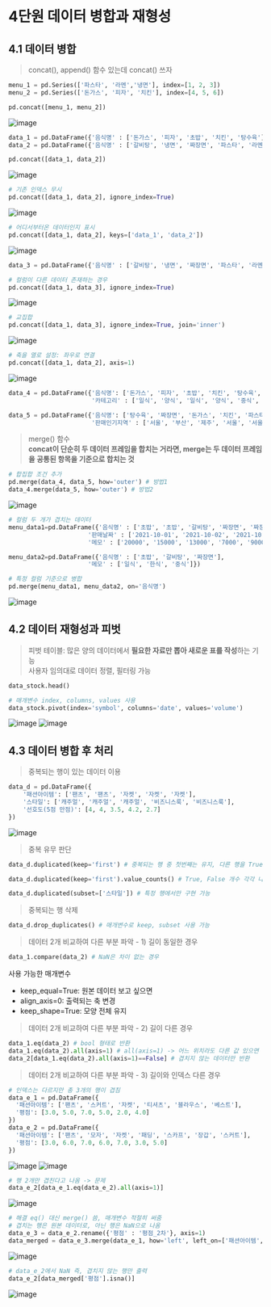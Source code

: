 # 4단원 데이터 병합과 재형성
## 4.1 데이터 병합
> concat(), append() 함수 있는데 concat() 쓰자
```python
menu_1 = pd.Series(['파스타', '라멘','냉면'], index=[1, 2, 3])
menu_2 = pd.Series(['돈가스', '피자', '치킨'], index=[4, 5, 6])

pd.concat([menu_1, menu_2])
```
![image](https://github.com/shihyunlim/self-study/assets/128217747/f45fde30-0fce-4d6a-a160-a095c9ea8674)

```python
data_1 = pd.DataFrame({'음식명' : ['돈가스', '피자', '초밥', '치킨', '탕수육'], '카테고리' : ['일식', '양식', '일식', '양식', '중식']})
data_2 = pd.DataFrame({'음식명' : ['갈비탕', '냉면', '짜장면', '파스타', '라멘'], '카테고리' : ['한식', '한식', '중식', '양식', '일식']})

pd.concat([data_1, data_2])
```
![image](https://github.com/shihyunlim/self-study/assets/128217747/bcaf8eb9-7f8f-40c8-b769-6a868cdcd2bf)

```python
# 기존 인덱스 무시
pd.concat([data_1, data_2], ignore_index=True)
```
![image](https://github.com/shihyunlim/self-study/assets/128217747/8486bdc3-6e49-4095-a730-1497322dba37)

```python
# 어디서부터온 데이터인지 표시
pd.concat([data_1, data_2], keys=['data_1', 'data_2'])
```
![image](https://github.com/shihyunlim/self-study/assets/128217747/fcbaeeef-f4cc-44d8-97f6-da19fa30c461)

```python
data_3 = pd.DataFrame({'음식명' : ['갈비탕', '냉면', '짜장면', '파스타', '라멘'], '판매인기지역' : ['서울', '부산', '제주', '제주', '서울']})

# 컬럼이 다른 데이터 존재하는 경우
pd.concat([data_1, data_3], ignore_index=True)
```
![image](https://github.com/shihyunlim/self-study/assets/128217747/3b3fe61f-bb57-415e-87b7-4407a781eb6f)

```python
# 교집합
pd.concat([data_1, data_3], ignore_index=True, join='inner')
```
![image](https://github.com/shihyunlim/self-study/assets/128217747/bfe0d4a8-8a97-43e2-afe4-8f088c4c53e8)

```python
# 축을 열로 설정: 좌우로 연결
pd.concat([data_1, data_2], axis=1)
```
![image](https://github.com/shihyunlim/self-study/assets/128217747/31e9fe8e-5afa-4fc7-80e5-bc503cd447c3)

```python
data_4 = pd.DataFrame({'음식명': ['돈가스', '피자', '초밥', '치킨', '탕수육', '갈비탕', '냉면', '짜장면', '파스타', '라멘'],
                       '카테고리' : ['일식', '양식', '일식', '양식', '중식', '한식', '한식', '중식', '양식', '일식']})

data_5 = pd.DataFrame({'음식명': ['탕수육', '짜장면', '돈가스', '치킨', '파스타', '갈비탕', '초밥'],
                       '판매인기지역' : ['서울', '부산', '제주', '서울', '서울', '제주', '부산']})
```

> merge() 함수</br>
> **concat이 단순히 두 데이터 프레임을 합치는 거라면, merge는 두 데이터 프레임을 공통된 항목을 기준으로 합치는 것**
```python
# 합집합 조건 추가
pd.merge(data_4, data_5, how='outer') # 방법1
data_4.merge(data_5, how='outer') # 방법2
```
![image](https://github.com/shihyunlim/self-study/assets/128217747/e2e51f31-1b76-4823-87a0-c9cb4fca2f9a)

```python
# 컬럼 두 개가 겹치는 데이터
menu_data1=pd.DataFrame({'음식명' : ['초밥', '초밥', '갈비탕', '짜장면', '짜장면'],
                      '판매날짜' : ['2021-10-01', '2021-10-02', '2021-10-01', '2021-10-01', '2021-10-02'],
                      '메모' : ['20000', '15000', '13000', '7000', '9000']})

menu_data2=pd.DataFrame({'음식명' : ['초밥', '갈비탕', '짜장면'],
                      '메모' : ['일식', '한식', '중식']})

# 특정 컬럼 기준으로 병합
pd.merge(menu_data1, menu_data2, on='음식명')
```
![image](https://github.com/shihyunlim/self-study/assets/128217747/0598e63d-17e1-4778-af4c-831f951c3ee5)

## 4.2 데이터 재형성과 피벗
> 피벗 테이블: 많은 양의 데이터에서 **필요한 자료만 뽑아 새로운 표를 작성**하는 기능</br>
> 사용자 임의대로 데이터 정렬, 필터링 가능
```python
data_stock.head()

# 매개변수 index, columns, values 사용
data_stock.pivot(index='symbol', columns='date', values='volume')
```
![image](https://github.com/shihyunlim/self-study/assets/128217747/80372fe8-bf23-482b-a2ce-f8b420d1fd7d)
![image](https://github.com/shihyunlim/self-study/assets/128217747/e1c66d06-4aa4-408e-8c80-aa2a714a04d9)

## 4.3 데이터 병합 후 처리
> 중복되는 행이 있는 데이터 이용
```python
data_d = pd.DataFrame({
    '패션아이템': ['팬츠', '팬츠', '자켓', '자켓', '자켓'],
    '스타일': ['캐주얼', '캐주얼', '캐주얼', '비즈니스룩', '비즈니스룩'],
    '선호도(5점 만점)': [4, 4, 3.5, 4.2, 2.7]
})
```
![image](https://github.com/shihyunlim/self-study/assets/128217747/c72fad3a-707b-4be2-9cc1-092fce1e3e55)

> 중복 유무 판단
```python
data_d.duplicated(keep='first') # 중복되는 행 중 첫번째는 유지, 다른 행을 True라고 표시, last나 중복되는 모든 행을 표시하는 False도 넣을 수 있음

data_d.duplicated(keep='first').value_counts() # True, False 개수 각각 나옴

data_d.duplicated(subset=['스타일']) # 특정 행에서만 구현 가능
```

> 중복되는 행 삭제
```python
data_d.drop_duplicates() # 매개변수로 keep, subset 사용 가능
```

> 데이터 2개 비교하여 다른 부분 파악 - 1) 길이 동일한 경우
```python
data_1.compare(data_2) # NaN은 차이 없는 경우
```
사용 가능한 매개변수
- keep_equal=True: 원본 데이터 보고 싶으면
- align_axis=0: 출력되는 축 변경
- keep_shape=True: 모양 전체 유지

> 데이터 2개 비교하여 다른 부분 파악 - 2) 길이 다른 경우
```python
data_1.eq(data_2) # bool 형태로 반환
data_1.eq(data_2).all(axis=1) # all(axis=1) -> 어느 위치라도 다른 값 있으면 True 반환, 실제 데이터 보여줌
data_2[data_1.eq(data_2).all(axis=1)==False] # 겹치지 않는 데이터만 반환
```

> 데이터 2개 비교하여 다른 부분 파악 - 3) 길이와 인덱스 다른 경우
```python
# 인덱스는 다르지만 총 3개의 행이 겹침
data_e_1 = pd.DataFrame({
  '패션아이템': ['팬츠', '스커트', '자켓', '티셔츠', '블라우스', '베스트'],
  '평점': [3.0, 5.0, 7.0, 5.0, 2.0, 4.0]
})
data_e_2 = pd.DataFrame({
  '패션아이템': ['팬츠', '모자', '자켓', '패딩', '스카프', '장갑', '스커트'],
  '평점': [3.0, 6.0, 7.0, 6.0, 7.0, 3.0, 5.0]
})
```
![image](https://github.com/shihyunlim/self-study/assets/128217747/8daf06be-7291-4f0b-9671-e0e42908738a)
![image](https://github.com/shihyunlim/self-study/assets/128217747/bc5aa313-b724-4fee-a0e9-04acf4c10e71)

```python
# 행 2개만 겹친다고 나옴 -> 문제
data_e_2[data_e_1.eq(data_e_2).all(axis=1)]
```
![image](https://github.com/shihyunlim/self-study/assets/128217747/a469331b-cb4f-4fb4-a662-86294c88ae59)

```python
# 해결 eq() 대신 merge() 씀, 매개변수 적절히 써줌
# 겹치는 행은 원본 데이터로, 아닌 행은 NaN으로 나옴
data_e_3 = data_e_2.rename({'평점' : '평점_2차'}, axis=1)
data_merged = data_e_3.merge(data_e_1, how='left', left_on=['패션아이템', '평점_2차'], right_on=['패션아이템', '평점'])
```
![image](https://github.com/shihyunlim/self-study/assets/128217747/743b8d10-ff44-454b-be89-a5710b6d1c90)

```python
# data_e_2에서 NaN 즉, 겹치지 않는 행만 출력
data_e_2[data_merged['평점'].isna()]
```
![image](https://github.com/shihyunlim/self-study/assets/128217747/fc954353-c92c-40cf-8ad1-c753ea7e2b5a)
